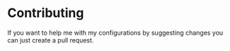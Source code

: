 Contributing
============

If you want to help me with my configurations by suggesting changes you can just create a pull request.
